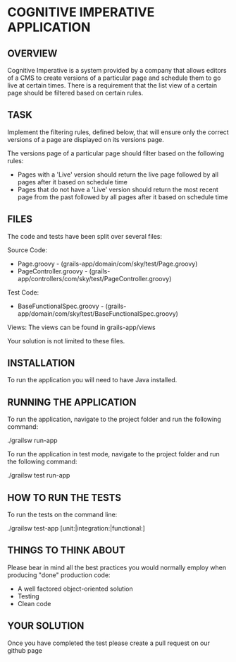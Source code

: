 # COGNITIVE IMPERATIVE APPLICATION

## OVERVIEW

Cognitive Imperative is a system provided by a company that allows editors of a CMS to create versions of a
particular page and schedule them to go live at certain times. There is a requirement that the list view of a certain
page should be filtered based on certain rules.


## TASK

Implement the filtering rules, defined below, that will ensure only the correct versions of a page are displayed on its
versions page.

The versions page of a particular page should filter based on the following rules:

* Pages with a 'Live' version should return the live page followed by all pages after it based on schedule time
* Pages that do not have a 'Live' version should return the most recent page from the past followed by all pages after it based on schedule time


## FILES

The code and tests have been split over several files:

Source Code:

* Page.groovy - (grails-app/domain/com/sky/test/Page.groovy)
* PageController.groovy - (grails-app/controllers/com/sky/test/PageController.groovy)

Test Code:

* BaseFunctionalSpec.groovy - (grails-app/domain/com/sky/test/BaseFunctionalSpec.groovy)

Views:
The views can be found in grails-app/views

Your solution is not limited to these files.


## INSTALLATION

To run the application you will need to have Java installed.


## RUNNING THE APPLICATION

To run the application, navigate to the project folder and run the following command:

./grailsw run-app

To run the application in test mode, navigate to the project folder and run the following command:

./grailsw test run-app


## HOW TO RUN THE TESTS

To run the tests on the command line:

./grailsw test-app [unit:|integration:|functional:]


## THINGS TO THINK ABOUT

Please bear in mind all the best practices you would normally employ when producing "done" production code:

* A well factored object-oriented solution
* Testing
* Clean code


## YOUR SOLUTION

Once you have completed the test please create a pull request on our github page
